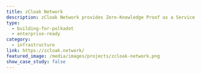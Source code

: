 ```yaml
---
title: zCloak Network
description: zCloak Network provides Zero-Knowledge Proof as a Service for public blockchains.
type:
  - building-for-polkadot
  - enterprise-ready
category:
  - infrastructure
link: https://zcloak.network/
featured_image: /media/images/projects/zcloak-network.png
show_case_study: false
---
```

